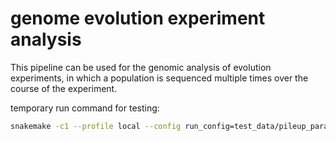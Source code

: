 # genome evolution experiment analysis

This pipeline can be used for the genomic analysis of evolution experiments, in which a population is sequenced multiple times over the course of the experiment.

temporary run command for testing:
```bash
snakemake -c1 --profile local --config run_config=test_data/pileup_params.yml
```

